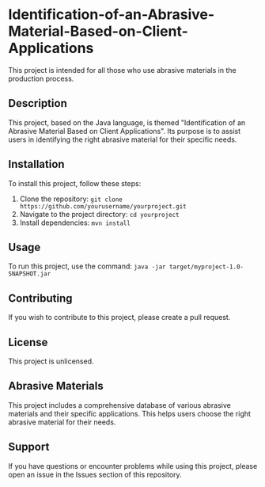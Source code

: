 # Identification-of-an-Abrasive-Material-Based-on-Client-Applications

This project is intended for all those who use abrasive materials in the production process.

## Description

This project, based on the Java language, is themed "Identification of an Abrasive Material Based on Client Applications". Its purpose is to assist users in identifying the right abrasive material for their specific needs.

## Installation

To install this project, follow these steps:
1. Clone the repository: `git clone https://github.com/yourusername/yourproject.git`
2. Navigate to the project directory: `cd yourproject`
3. Install dependencies: `mvn install`
   
## Usage

To run this project, use the command: `java -jar target/myproject-1.0-SNAPSHOT.jar`

## Contributing

If you wish to contribute to this project, please create a pull request.

## License

This project is unlicensed.

## Abrasive Materials

This project includes a comprehensive database of various abrasive materials and their specific applications. This helps users choose the right abrasive material for their needs.

## Support

If you have questions or encounter problems while using this project, please open an issue in the Issues section of this repository.
